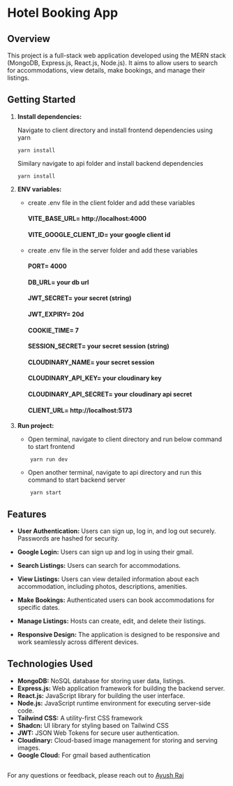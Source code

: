 # Hotel Booking App

## Overview

This project is a full-stack web application developed using the MERN stack (MongoDB, Express.js, React.js, Node.js). It aims to allow users to search for accommodations, view details, make bookings, and manage their listings.

## Getting Started

1. **Install dependencies:**

   Navigate to client directory and install frontend dependencies using yarn

   ```
   yarn install
   ```

   Similary navigate to api folder and install backend dependencies

   ```
   yarn install
   ```

2. **ENV variables:**

   - create .env file in the client folder and add these variables

     #### VITE_BASE_URL= http://localhost:4000

     #### VITE_GOOGLE_CLIENT_ID= your google client id

   - create .env file in the server folder and add these variables

     #### PORT= 4000

     #### DB_URL= your db url

     #### JWT_SECRET= your secret (string)

     #### JWT_EXPIRY= 20d

     #### COOKIE_TIME= 7

     #### SESSION_SECRET= your secret session (string)

     #### CLOUDINARY_NAME= your secret session

     #### CLOUDINARY_API_KEY= your cloudinary key

     #### CLOUDINARY_API_SECRET= your cloudinary api secret

     #### CLIENT_URL= http://localhost:5173

3. **Run project:**
   - Open terminal, navigate to client directory and run below command to start frontend
   ```
       yarn run dev
   ```
   - Open another terminal, navigate to api directory and run this command to start backend server
   ```
       yarn start
   ```

## Features

- **User Authentication:** Users can sign up, log in, and log out securely. Passwords are hashed for security.

- **Google Login:** Users can sign up and log in using their gmail.

- **Search Listings:** Users can search for accommodations.

- **View Listings:** Users can view detailed information about each accommodation, including photos, descriptions, amenities.

- **Make Bookings:** Authenticated users can book accommodations for specific dates.


- **Manage Listings:** Hosts can create, edit, and delete their listings.


- **Responsive Design:** The application is designed to be responsive and work seamlessly across different devices.


## Technologies Used

- **MongoDB:** NoSQL database for storing user data, listings.
- **Express.js:** Web application framework for building the backend server.
- **React.js:** JavaScript library for building the user interface.
- **Node.js:** JavaScript runtime environment for executing server-side code.
- **Tailwind CSS:** A utility-first CSS framework
- **Shadcn:** UI library for styling based on Tailwind CSS
- **JWT:** JSON Web Tokens for secure user authentication.
- **Cloudinary:** Cloud-based image management for storing and serving images.
- **Google Cloud:** For gmail based authentication

## 
For any questions or feedback, please reach out to [Ayush Raj](https://www.linkedin.com/in/ayush-raj-469737246/)